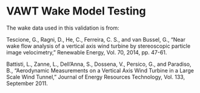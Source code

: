 # VAWT Wake Model Testing

The wake data used in this validation is from:

Tescione, G., Ragni, D., He, C., Ferreira, C. S., and van Bussel, G., “Near wake flow analysis of a vertical axis wind turbine by stereoscopic particle image velocimetry,” Renewable Energy, Vol. 70, 2014, pp. 47-61.

Battisti, L., Zanne, L., Dell’Anna, S., Dossena, V., Persico, G., and Paradiso, B., “Aerodynamic Measurements on a Vertical Axis Wind Turbine in a Large Scale Wind Tunnel,” Journal of Energy Resources Technology, Vol. 133, September 2011.
